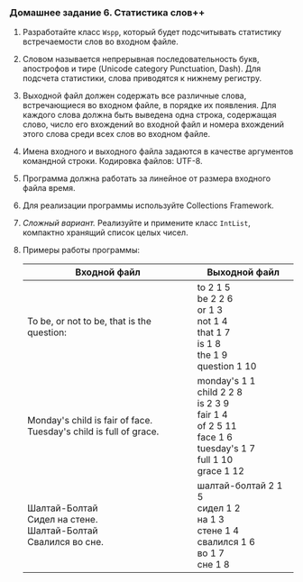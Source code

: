 ### Домашнее задание 6\. Статистика слов++

1.  Разработайте класс `Wspp`, который будет подсчитывать статистику встречаемости слов во входном файле.
2.  Словом называется непрерывная последовательность букв, апострофов и тире (Unicode category Punctuation, Dash). Для подсчета статистики, слова приводятся к нижнему регистру.
3.  Выходной файл должен содержать все различные слова, встречающиеся во входном файле, в порядке их появления. Для каждого слова должна быть выведена одна строка, содержащая слово, число его вхождений во входной файл и номера вхождений этого слова среди всех слов во входном файле.
4.  Имена входного и выходного файла задаются в качестве аргументов командной строки. Кодировка файлов: UTF-8.
5.  Программа должна работать за линейное от размера входного файла время.
6.  Для реализации программы используйте Collections Framework.
7.  _Сложный вариант._ Реализуйте и примените класс `IntList`, компактно хранящий список целых чисел.
8.  Примеры работы программы:

    | Входной файл | Выходной файл |
    | --- | --- |
    | To be, or not to be, that is the question: | to 2 1 5<br>    be 2 2 6<br>    or 1 3<br>    not 1 4<br>    that 1 7<br>    is 1 8<br>    the 1 9<br>    question 1 10 |
    | Monday's child is fair of face.<br>    Tuesday's child is full of grace. | monday's 1 1<br>    child 2 2 8<br>    is 2 3 9<br>    fair 1 4<br>    of 2 5 11<br>    face 1 6<br>    tuesday's 1 7<br>    full 1 10<br>    grace 1 12 |
    | Шалтай-Болтай<br>    Сидел на стене.<br>    Шалтай-Болтай<br>    Свалился во сне. | шалтай-болтай 2 1 5<br>    сидел 1 2<br>    на 1 3<br>    стене 1 4<br>    свалился 1 6<br>    во 1 7<br>    сне 1 8 |
